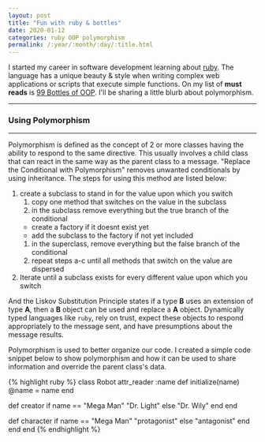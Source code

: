 ```yaml
---
layout: post
title: "Fun with ruby & bottles"
date: 2020-01-12
categories: ruby OOP polymorphism
permalink: /:year/:month/:day/:title.html
---
```



I started my career in software development learning about [ruby](https://www.ruby-lang.org/en/).  The language has a unique beauty & style when writing complex web applications or scripts that execute simple functions.  On my list of **must reads** is [99 Bottles of OOP](https://www.sandimetz.com/99bottles).  I'll be sharing a little blurb about polymorphism.
 
---


 ### Using Polymorphism
 ---
 Polymorphism is defined as the concept of 2 or more classes having the ability to respond to the same directive.  This usually involves a child class that can react in the same way as the parent class to a message.  "Replace the Conditional with Polymorphism" removes unwanted conditionals by using inheritance.  The steps for using this method are listed below:

1. create a subclass to stand in for the value upon which you switch
    1. copy one method that switches on the value in the subclass
    1. in the subclass remove everything but the true branch of the conditional
    * create a factory if it doesnt exist yet
    * add the subclass to the factory if not yet included
    1. in the superclass, remove everything but the false branch of the conditional
    1. repeat steps a-c until all methods that switch on the value are dispersed
2. Iterate until a subclass exists for every different value upon which you switch
 
And the Liskov Substitution Principle states if a type **B** uses an extension of type **A**, then a **B** object can be used and replace a **A** object.  Dynamically typed languages like `ruby`, rely on trust, expect these objects to respond appropriately to the message sent, and have presumptions about the message results.  

Polymorphism is used to better organize our code.  I created a simple code snippet below to show polymorphism and how it can be used to share information and override the parent class's data.  


{% highlight ruby %}
class Robot
  attr_reader :name
  def initialize(name)
    @name = name
  end

  def creator
    if name == "Mega Man"
      "Dr. Light"
    else
      "Dr. Wily"
    end
  end

  def character
    if name == "Mega Man"
      "protagonist"
    else
      "antagonist"
    end
  end
end
{% endhighlight %}




